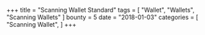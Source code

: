+++
title = "Scanning Wallet Standard"
tags = [
    "Wallet",
    "Wallets",
    "Scanning Wallets"
]
bounty = 5
date = "2018-01-03"
categories = [
    "Scanning Wallet",
]
+++